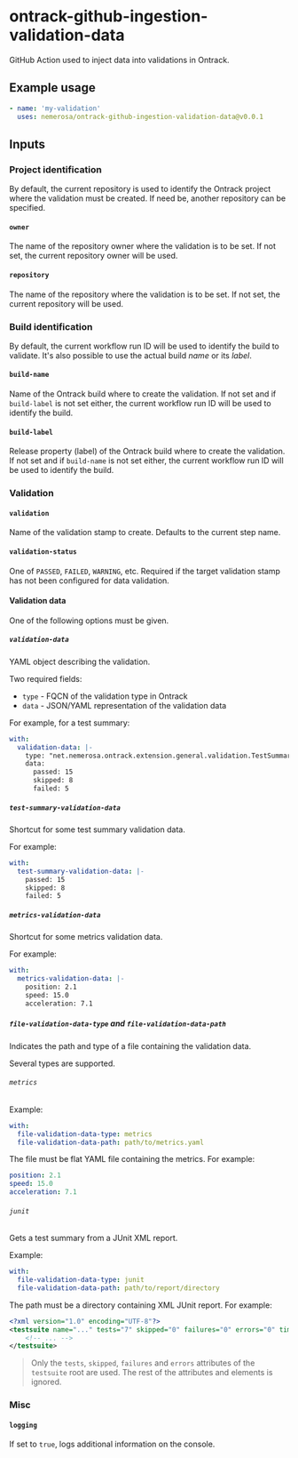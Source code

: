 ontrack-github-ingestion-validation-data
========================================

GitHub Action used to inject data into validations in Ontrack.

## Example usage

```yaml
- name: 'my-validation'
  uses: nemerosa/ontrack-github-ingestion-validation-data@v0.0.1
```

## Inputs

### Project identification

By default, the current repository is used to identify the Ontrack project where the validation must be created. If need be, another repository can be specified.

#### `owner`

The name of the repository owner where the validation is to be set. If not set, the current repository owner will be used.

#### `repository`

The name of the repository where the validation is to be set. If not set, the current repository will be used.

### Build identification

By default, the current workflow run ID will be used to identify the build to validate. It's also possible to use the actual build _name_ or its _label_.

#### `build-name`

Name of the Ontrack build where to create the validation. If not set and if `build-label` is not set either, the current workflow run ID will be used to identify the build.

#### `build-label`

Release property (label) of the Ontrack build where to create the validation. If not set and if `build-name` is not set either, the current workflow run ID will be used to identify the build.

### Validation

#### `validation`

Name of the validation stamp to create. Defaults to the current step name.

#### `validation-status`

One of `PASSED`, `FAILED`, `WARNING`, etc. Required if the target validation stamp has not been configured for data validation.

#### Validation data

One of the following options must be given.

##### `validation-data`

YAML object describing the validation.

Two required fields:

* `type` - FQCN of the validation type in Ontrack
* `data` - JSON/YAML representation of the validation data

For example, for a test summary:

```yaml
with:
  validation-data: |-
    type: "net.nemerosa.ontrack.extension.general.validation.TestSummaryValidationDataType"
    data:
      passed: 15
      skipped: 8
      failed: 5
```

##### `test-summary-validation-data`

Shortcut for some test summary validation data.

For example:

```yaml
with:
  test-summary-validation-data: |-
    passed: 15
    skipped: 8
    failed: 5
```

##### `metrics-validation-data`

Shortcut for some metrics validation data.

For example:

```yaml
with:
  metrics-validation-data: |-
    position: 2.1
    speed: 15.0
    acceleration: 7.1
```

##### `file-validation-data-type` and `file-validation-data-path`

Indicates the path and type of a file containing the validation data.

Several types are supported.

###### `metrics`

Example:

```yaml
with:
  file-validation-data-type: metrics
  file-validation-data-path: path/to/metrics.yaml
```

The file must be flat YAML file containing the metrics. For example:

```yaml
position: 2.1
speed: 15.0
acceleration: 7.1
```

###### `junit`

Gets a test summary from a JUnit XML report.

Example:

```yaml
with:
  file-validation-data-type: junit
  file-validation-data-path: path/to/report/directory
```

The path must be a directory containing XML JUnit report. For example:

```xml
<?xml version="1.0" encoding="UTF-8"?>
<testsuite name="..." tests="7" skipped="0" failures="0" errors="0" timestamp="2022-05-04T09:45:17" hostname="..." time="3.538">
    <!-- ... -->
</testsuite>
```

> Only the `tests`, `skipped`, `failures` and `errors` attributes of the `testsuite` root are used. The rest of the attributes and elements is ignored.

### Misc

#### `logging`

If set to `true`, logs additional information on the console.
